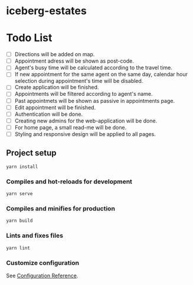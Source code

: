 # iceberg-estates

# Todo List

- [ ] Directions will be added on map.
- [ ] Appointment adress will be shown as post-code.
- [ ] Agent's busy time will be calculated according to the travel time.
- [ ] If new appointment for the same agent on the same day, calendar hour selection during appointment's time will be disabled.
- [ ] Create application will be finished.
- [ ] Appointments will be filtered according to agent's name.
- [ ] Past appointmets will be shown as passive in appointments page.
- [ ] Edit appointment will be finished.
- [ ] Authentication will be done.
- [ ] Creating new admins for the web-application will be done.
- [ ] For home page, a small read-me will be done.
- [ ] Styling and responsive design will be applied to all pages.

## Project setup
```
yarn install
```

### Compiles and hot-reloads for development
```
yarn serve
```

### Compiles and minifies for production
```
yarn build
```

### Lints and fixes files
```
yarn lint
```

### Customize configuration
See [Configuration Reference](https://cli.vuejs.org/config/).
